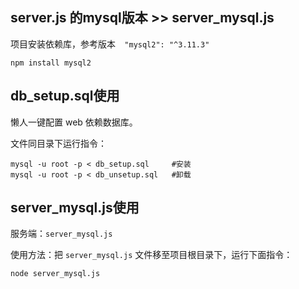 ## server.js 的mysql版本 >> server_mysql.js

项目安装依赖库，参考版本`  "mysql2": "^3.11.3"`

```shell
npm install mysql2
```



## db_setup.sql使用

懒人一键配置 web 依赖数据库。

文件同目录下运行指令：

```shell
mysql -u root -p < db_setup.sql		#安装
mysql -u root -p < db_unsetup.sql	#卸载
```



## server_mysql.js使用

服务端：`server_mysql.js`

使用方法：把 `server_mysql.js` 文件移至项目根目录下，运行下面指令：

```shell
node server_mysql.js
```



  


